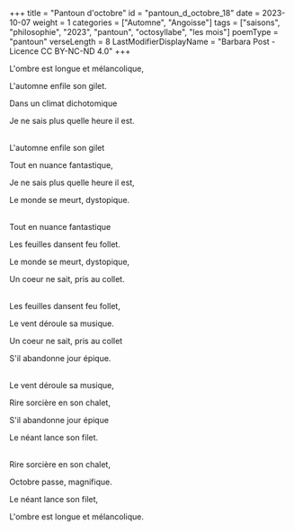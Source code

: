 +++
title = "Pantoun d'octobre"
id = "pantoun_d_octobre_18"
date = 2023-10-07
weight = 1
categories = ["Automne", "Angoisse"]
tags = ["saisons", "philosophie", "2023", "pantoun", "octosyllabe", "les mois"]
poemType = "pantoun"
verseLength = 8
LastModifierDisplayName = "Barbara Post - Licence CC BY-NC-ND 4.0"
+++

L'ombre est longue et mélancolique,

L'automne enfile son gilet.

Dans un climat dichotomique

Je ne sais plus quelle heure il est.

 \
L'automne enfile son gilet

Tout en nuance fantastique,

Je ne sais plus quelle heure il est,

Le monde se meurt, dystopique.

 \
Tout en nuance fantastique

Les feuilles dansent feu follet.

Le monde se meurt, dystopique,

Un coeur ne sait, pris au collet.

 \
Les feuilles dansent feu follet,

Le vent déroule sa musique.

Un coeur ne sait, pris au collet

S'il abandonne jour épique.

 \
Le vent déroule sa musique,

Rire sorcière en son chalet,

S'il abandonne jour épique

Le néant lance son filet.

 \
Rire sorcière en son chalet,

Octobre passe, magnifique.

Le néant lance son filet,

L'ombre est longue et mélancolique.

